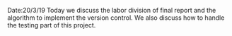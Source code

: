 Date:20/3/19
Today we discuss the labor division of final report and the algorithm to implement the version control. 
We also discuss how to handle the testing part of this project.
